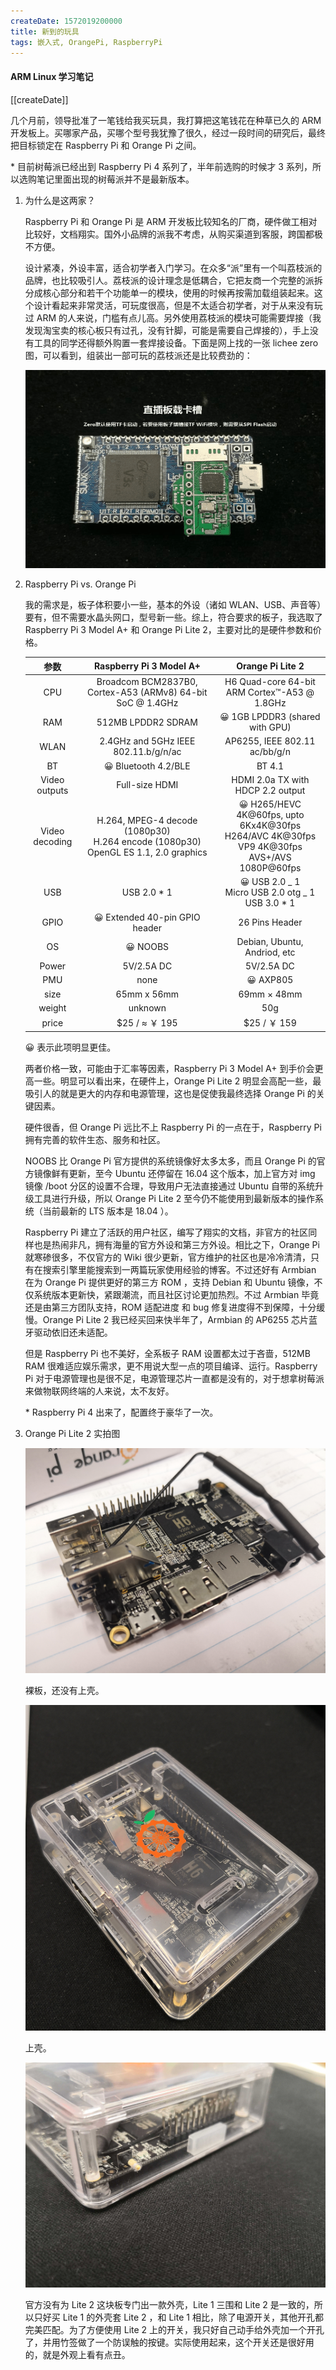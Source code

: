 ```yaml
---
createDate: 1572019200000
title: 新到的玩具
tags: 嵌入式, OrangePi, RaspberryPi
---
```


#### ARM Linux 学习笔记

[[createDate]]

几个月前，领导批准了一笔钱给我买玩具，我打算把这笔钱花在种草已久的 ARM 开发板上。买哪家产品，买哪个型号我犹豫了很久，经过一段时间的研究后，最终把目标锁定在 Raspberry Pi 和 Orange Pi 之间。

\* 目前树莓派已经出到 Raspberry Pi 4 系列了，半年前选购的时候才 3 系列，所以选购笔记里面出现的树莓派并不是最新版本。

1. 为什么是这两家？

   Raspberry Pi 和 Orange Pi 是 ARM 开发板比较知名的厂商，硬件做工相对比较好，文档翔实。国外小品牌的派我不考虑，从购买渠道到客服，跨国都极不方便。

   设计紧凑，外设丰富，适合初学者入门学习。在众多“派”里有一个叫荔枝派的品牌，也比较吸引人。荔枝派的设计理念是低耦合，它把友商一个完整的派拆分成核心部分和若干个功能单一的模块，使用的时候再按需加载组装起来。这个设计看起来非常灵活，可玩度很高，但是不太适合初学者，对于从来没有玩过 ARM 的人来说，门槛有点儿高。另外使用荔枝派的模块可能需要焊接（我发现淘宝卖的核心板只有过孔，没有针脚，可能是需要自己焊接的），手上没有工具的同学还得额外购置一套焊接设备。下面是网上找的一张 lichee zero 图，可以看到，组装出一部可玩的荔枝派还是比较费劲的：

   <p><img src="./lichee-zero.gif"></p>

2. Raspberry Pi vs. Orange Pi

   我的需求是，板子体积要小一些，基本的外设（诸如 WLAN、USB、声音等）要有，但不需要水晶头网口，型号新一些。综上，符合要求的板子，我选取了 Raspberry Pi 3 Model A+ 和 Orange Pi Lite 2，主要对比的是硬件参数和价格。

   |      参数      |                                   Raspberry Pi 3 Model A+                                   |                                                  Orange Pi Lite 2                                                  |
   | :------------: | :-----------------------------------------------------------------------------------------: | :----------------------------------------------------------------------------------------------------------------: |
   |      CPU       |                 Broadcom BCM2837B0, Cortex-A53 (ARMv8) 64-bit SoC @ 1.4GHz                  |                                    H6 Quad-core 64-bit ARM Cortex™-A53 @ 1.8GHz                                    |
   |      RAM       |                                     512MB LPDDR2 SDRAM                                      |                                      :grinning: 1GB LPDDR3 (shared with GPU)                                       |
   |      WLAN      |                            2.4GHz and 5GHz IEEE 802.11.b/g/n/ac                             |                                           AP6255, IEEE 802.11 ac/bb/g/n                                            |
   |       BT       |                                :grinning: Bluetooth 4.2/BLE                                 |                                                       BT 4.1                                                       |
   | Video outputs  |                                       Full-size HDMI                                        |                                         HDMI 2.0a TX with HDCP 2.2 output                                          |
   | Video decoding | H.264, MPEG-4 decode (1080p30) <br> H.264 encode (1080p30) <br> OpenGL ES 1.1, 2.0 graphics | :grinning: H265/HEVC 4K@60fps, upto 6Kx4K@30fps <br> H264/AVC 4K@30fps <br> VP9 4K@30fps <br> AVS+/AVS 1080P@60fps |
   |      USB       |                                        USB 2.0 \* 1                                         |                        :grinning: USB 2.0 _ 1 <br> Micro USB 2.0 otg _ 1 <br> USB 3.0 \* 1                         |
   |      GPIO      |                           :grinning: Extended 40-pin GPIO header                            |                                                   26 Pins Header                                                   |
   |       OS       |                                      :grinning: NOOBS                                       |                                            Debian, Ubuntu, Andriod, etc                                            |
   |     Power      |                                         5V/2.5A DC                                          |                                                     5V/2.5A DC                                                     |
   |      PMU       |                                            none                                             |                                                 :grinning: AXP805                                                  |
   |      size      |                                         65mm x 56mm                                         |                                                    69mm × 48mm                                                     |
   |     weight     |                                           unknown                                           |                                                        50g                                                         |
   |     price      |                                       $25 / ≈ ￥ 195                                        |                                                    $25 / ￥ 159                                                    |

   :grinning: 表示此项明显更佳。

   两者价格一致，可能由于汇率等因素，Raspberry Pi 3 Model A+ 到手价会更高一些。明显可以看出来，在硬件上，Orange Pi Lite 2 明显会高配一些，最吸引人的就是更大的内存和电源管理，这也是促使我最终选择 Orange Pi 的关键因素。

   硬件很香，但 Orange Pi 远比不上 Raspberry Pi 的一点在于，Raspberry Pi 拥有完善的软件生态、服务和社区。

   NOOBS 比 Orange Pi 官方提供的系统镜像好太多太多，而且 Orange Pi 的官方镜像鲜有更新，至今 Ubuntu 还停留在 16.04 这个版本，加上官方对 img 镜像 /boot 分区的设置不合理，导致用户无法直接通过 Ubuntu 自带的系统升级工具进行升级，所以 Orange Pi Lite 2 至今仍不能使用到最新版本的操作系统（当前最新的 LTS 版本是 18.04 ）。

   Raspberry Pi 建立了活跃的用户社区，编写了翔实的文档，非官方的社区同样也是热闹非凡，拥有海量的官方外设和第三方外设。相比之下，Orange Pi 就寒碜很多，不仅官方的 Wiki 很少更新，官方维护的社区也是冷冷清清，只有在搜索引擎里能搜索到一两篇玩家使用经验的博客。不过还好有 Armbian 在为 Orange Pi 提供更好的第三方 ROM ，支持 Debian 和 Ubuntu 镜像，不仅系统版本更新快，紧跟潮流，而且社区讨论更加热烈。不过 Armbian 毕竟还是由第三方团队支持，ROM 适配进度 和 bug 修复进度得不到保障，十分缓慢。Orange Pi Lite 2 我已经买回来快半年了，Armbian 的 AP6255 芯片蓝牙驱动依旧还未适配。

   但是 Raspberry Pi 也不美好，全系板子 RAM 设置都太过于吝啬，512MB RAM 很难适应娱乐需求，更不用说大型一点的项目编译、运行。Raspberry Pi 对于电源管理也是很不足，电源管理芯片一直都是没有的，对于想拿树莓派来做物联网终端的人来说，太不友好。

   \* Raspberry Pi 4 出来了，配置终于豪华了一次。

3. Orange Pi Lite 2 实拍图

   <p><img src="./lite2-0.jpg"></p>

   裸板，还没有上壳。

   <p><img src="./lite2-2.jpg"></p>

   上壳。

   <p><img src="./lite2-1.jpg"></p>

   官方没有为 Lite 2 这块板专门出一款外壳，Lite 1 三围和 Lite 2 是一致的，所以只好买 Lite 1 的外壳套 Lite 2 ，和 Lite 1 相比，除了电源开关，其他开孔都完美匹配。为了方便使用 Lite 2 上的开关，我只好自己动手给外壳加一个开孔了，并用竹签做了一个防误触的按键。实际使用起来，这个开关还是很好用的，就是外观上看有点丑。
